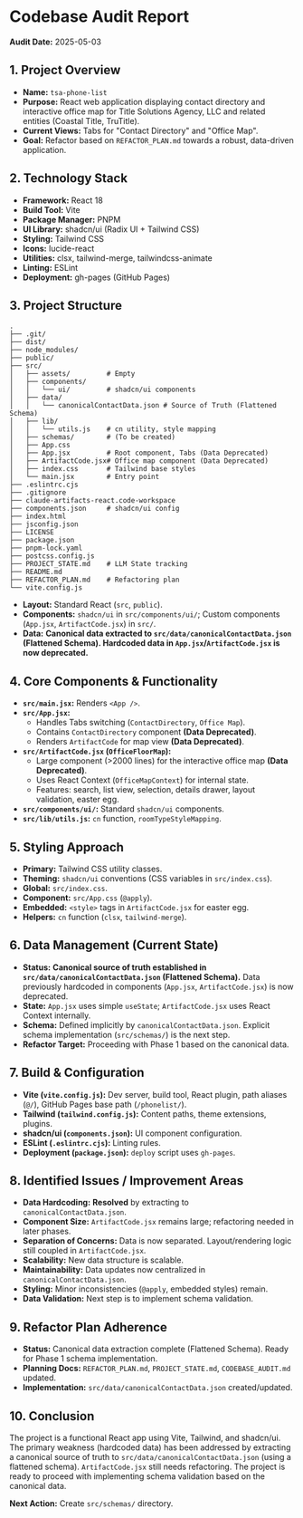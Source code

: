# Codebase Audit Report

**Audit Date:** 2025-05-03

## 1. Project Overview

*   **Name:** `tsa-phone-list`
*   **Purpose:** React web application displaying contact directory and interactive office map for Title Solutions Agency, LLC and related entities (Coastal Title, TruTitle).
*   **Current Views:** Tabs for "Contact Directory" and "Office Map".
*   **Goal:** Refactor based on `REFACTOR_PLAN.md` towards a robust, data-driven application.

## 2. Technology Stack

*   **Framework:** React 18
*   **Build Tool:** Vite
*   **Package Manager:** PNPM
*   **UI Library:** shadcn/ui (Radix UI + Tailwind CSS)
*   **Styling:** Tailwind CSS
*   **Icons:** lucide-react
*   **Utilities:** clsx, tailwind-merge, tailwindcss-animate
*   **Linting:** ESLint
*   **Deployment:** gh-pages (GitHub Pages)

## 3. Project Structure

```
.
├── .git/
├── dist/
├── node_modules/
├── public/
├── src/
│   ├── assets/         # Empty
│   ├── components/
│   │   └── ui/         # shadcn/ui components
│   ├── data/
│   │   └── canonicalContactData.json # Source of Truth (Flattened Schema)
│   ├── lib/
│   │   └── utils.js    # cn utility, style mapping
│   ├── schemas/        # (To be created)
│   ├── App.css
│   ├── App.jsx         # Root component, Tabs (Data Deprecated)
│   ├── ArtifactCode.jsx# Office map component (Data Deprecated)
│   ├── index.css       # Tailwind base styles
│   └── main.jsx        # Entry point
├── .eslintrc.cjs
├── .gitignore
├── claude-artifacts-react.code-workspace
├── components.json     # shadcn/ui config
├── index.html
├── jsconfig.json
├── LICENSE
├── package.json
├── pnpm-lock.yaml
├── postcss.config.js
├── PROJECT_STATE.md    # LLM State tracking
├── README.md
├── REFACTOR_PLAN.md    # Refactoring plan
└── vite.config.js
```

*   **Layout:** Standard React (`src`, `public`).
*   **Components:** `shadcn/ui` in `src/components/ui/`; Custom components (`App.jsx`, `ArtifactCode.jsx`) in `src/`.
*   **Data:** **Canonical data extracted to `src/data/canonicalContactData.json` (Flattened Schema). Hardcoded data in `App.jsx`/`ArtifactCode.jsx` is now deprecated.**

## 4. Core Components & Functionality

*   **`src/main.jsx`:** Renders `<App />`.
*   **`src/App.jsx`:**
    *   Handles Tabs switching (`ContactDirectory`, `Office Map`).
    *   Contains `ContactDirectory` component **(Data Deprecated)**.
    *   Renders `ArtifactCode` for map view **(Data Deprecated)**.
*   **`src/ArtifactCode.jsx` (`OfficeFloorMap`):**
    *   Large component (>2000 lines) for the interactive office map **(Data Deprecated)**.
    *   Uses React Context (`OfficeMapContext`) for internal state.
    *   Features: search, list view, selection, details drawer, layout validation, easter egg.
*   **`src/components/ui/`:** Standard `shadcn/ui` components.
*   **`src/lib/utils.js`:** `cn` function, `roomTypeStyleMapping`.

## 5. Styling Approach

*   **Primary:** Tailwind CSS utility classes.
*   **Theming:** `shadcn/ui` conventions (CSS variables in `src/index.css`).
*   **Global:** `src/index.css`.
*   **Component:** `src/App.css` (`@apply`).
*   **Embedded:** `<style>` tags in `ArtifactCode.jsx` for easter egg.
*   **Helpers:** `cn` function (`clsx`, `tailwind-merge`).

## 6. Data Management (Current State)

*   **Status:** **Canonical source of truth established in `src/data/canonicalContactData.json` (Flattened Schema).** Data previously hardcoded in components (`App.jsx`, `ArtifactCode.jsx`) is now deprecated.
*   **State:** `App.jsx` uses simple `useState`; `ArtifactCode.jsx` uses React Context internally.
*   **Schema:** Defined implicitly by `canonicalContactData.json`. Explicit schema implementation (`src/schemas/`) is the next step.
*   **Refactor Target:** Proceeding with Phase 1 based on the canonical data.

## 7. Build & Configuration

*   **Vite (`vite.config.js`):** Dev server, build tool, React plugin, path aliases (`@/`), GitHub Pages base path (`/phonelist/`).
*   **Tailwind (`tailwind.config.js`):** Content paths, theme extensions, plugins.
*   **shadcn/ui (`components.json`):** UI component configuration.
*   **ESLint (`.eslintrc.cjs`):** Linting rules.
*   **Deployment (`package.json`):** `deploy` script uses `gh-pages`.

## 8. Identified Issues / Improvement Areas

*   **Data Hardcoding:** **Resolved** by extracting to `canonicalContactData.json`.
*   **Component Size:** `ArtifactCode.jsx` remains large; refactoring needed in later phases.
*   **Separation of Concerns:** Data is now separated. Layout/rendering logic still coupled in `ArtifactCode.jsx`.
*   **Scalability:** New data structure is scalable.
*   **Maintainability:** Data updates now centralized in `canonicalContactData.json`.
*   **Styling:** Minor inconsistencies (`@apply`, embedded styles) remain.
*   **Data Validation:** Next step is to implement schema validation.

## 9. Refactor Plan Adherence

*   **Status:** Canonical data extraction complete (Flattened Schema). Ready for Phase 1 schema implementation.
*   **Planning Docs:** `REFACTOR_PLAN.md`, `PROJECT_STATE.md`, `CODEBASE_AUDIT.md` updated.
*   **Implementation:** `src/data/canonicalContactData.json` created/updated.

## 10. Conclusion

The project is a functional React app using Vite, Tailwind, and shadcn/ui. The primary weakness (hardcoded data) has been addressed by extracting a canonical source of truth to `src/data/canonicalContactData.json` (using a flattened schema). `ArtifactCode.jsx` still needs refactoring. The project is ready to proceed with implementing schema validation based on the canonical data.

**Next Action:** Create `src/schemas/` directory. 